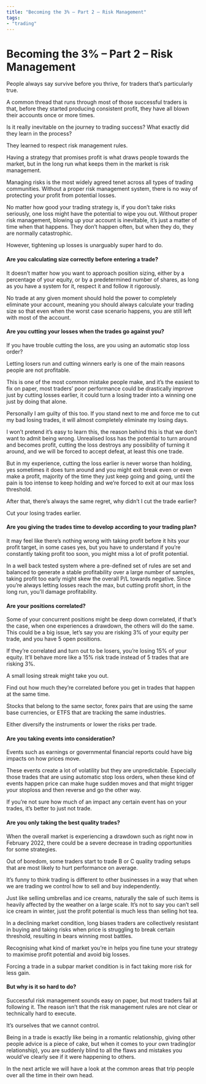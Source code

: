 ```yaml
---
title: "Becoming the 3% – Part 2 – Risk Management"
tags: 
- "trading"
---
```


# Becoming the 3% – Part 2 – Risk Management


People always say survive before you thrive, for traders that’s particularly true.

A common thread that runs through most of those successful traders is that, before they started producing consistent profit, they have all blown their accounts once or more times.

Is it really inevitable on the journey to trading success? What exactly did they learn in the process?

They learned to respect risk management rules.

Having a strategy that promises profit is what draws people towards the market, but in the long run what keeps them in the market is risk management.

Managing risks is the most widely agreed tenet across all types of trading communities. Without a proper risk management system, there is no way of protecting your profit from potential losses.

No matter how good your trading strategy is, if you don’t take risks seriously, one loss might have the potential to wipe you out. Without proper risk management, blowing up your account is inevitable, it’s just a matter of time when that happens. They don’t happen often, but when they do, they are normally catastrophic.

However, tightening up losses is unarguably super hard to do.

#### **Are you calculating size correctly before entering a trade?**

It doesn’t matter how you want to approach position sizing, either by a percentage of your equity, or by a predetermined number of shares, as long as you have a system for it, respect it and follow it rigorously.

No trade at any given moment should hold the power to completely eliminate your account, meaning you should always calculate your trading size so that even when the worst case scenario happens, you are still left with most of the account.

#### **Are you cutting your losses when the trades go against you?**

If you have trouble cutting the loss, are you using an automatic stop loss order?

Letting losers run and cutting winners early is one of the main reasons people are not profitable.

This is one of the most common mistake people make, and it’s the easiest to fix on paper, most traders’ poor performance could be drastically improve just by cutting losses earlier, it could turn a losing trader into a winning one just by doing that alone.

Personally I am guilty of this too. If you stand next to me and force me to cut my bad losing trades, it will almost completely eliminate my losing days.

I won’t pretend it’s easy to learn this, the reason behind this is that we don’t want to admit being wrong. Unrealised loss has the potential to turn around and becomes profit, cutting the loss destroys any possibility of turning it around, and we will be forced to accept defeat, at least this one trade.

But in my experience, cutting the loss earlier is never worse than holding, yes sometimes it does turn around and you might exit break even or even make a profit, majority of the time they just keep going and going, until the pain is too intense to keep holding and we’re forced to exit at our max loss threshold.

After that, there’s always the same regret, why didn’t I cut the trade earlier?

Cut your losing trades earlier.

#### **Are you giving the trades time to develop according to your trading plan?**

It may feel like there’s nothing wrong with taking profit before it hits your profit target, in some cases yes, but you have to understand if you’re constantly taking profit too soon, you might miss a lot of profit potential.

In a well back tested system where a pre-defined set of rules are set and balanced to generate a stable profitability over a large number of samples, taking profit too early might skew the overall P/L towards negative. Since you’re always letting losses reach the max, but cutting profit short, in the long run, you’ll damage profitability.

#### **Are your positions correlated?**

Some of your concurrent positions might be deep down correlated, if that’s the case, when one experiences a drawdown, the others will do the same. This could be a big issue, let’s say you are risking 3% of your equity per trade, and you have 5 open positions.

If they’re correlated and turn out to be losers, you’re losing 15% of your equity. It’ll behave more like a 15% risk trade instead of 5 trades that are risking 3%.

A small losing streak might take you out.

Find out how much they’re correlated before you get in trades that happen at the same time.

Stocks that belong to the same sector, forex pairs that are using the same base currencies, or ETFS that are tracking the same industries.

Either diversify the instruments or lower the risks per trade.

#### **Are you taking events into consideration?**

Events such as earnings or governmental financial reports could have big impacts on how prices move.

These events create a lot of volatility but they are unpredictable. Especially those trades that are using automatic stop loss orders, when these kind of events happen price can make huge sudden moves and that might trigger your stoploss and then reverse and go the other way.

If you’re not sure how much of an impact any certain event has on your trades, it’s better to just not trade.

#### **Are you only taking the best quality trades?**

When the overall market is experiencing a drawdown such as right now in February 2022, there could be a severe decrease in trading opportunities for some strategies.

Out of boredom, some traders start to trade B or C quality trading setups that are most likely to hurt performance on average.

It’s funny to think trading is different to other businesses in a way that when we are trading we control how to sell and buy independently.

Just like selling umbrellas and ice creams, naturally the sale of such items is heavily affected by the weather on a large scale. It’s not to say you can’t sell ice cream in winter, just the profit potential is much less than selling hot tea.

In a declining market condition, long biases traders are collectively resistant in buying and taking risks when price is struggling to break certain threshold, resulting in bears winning most battles.

Recognising what kind of market you’re in helps you fine tune your strategy to maximise profit potential and avoid big losses.

Forcing a trade in a subpar market condition is in fact taking more risk for less gain.

#### **But why is it so hard to do?**

Successful risk management sounds easy on paper, but most traders fail at following it. The reason isn’t that the risk management rules are not clear or technically hard to execute.

It’s ourselves that we cannot control.

Being in a trade is exactly like being in a romantic relationship, giving other people advice is a piece of cake, but when it comes to your own trading(or relationship), you are suddenly blind to all the flaws and mistakes you would’ve clearly see if it were happening to others.

In the next article we will have a look at the common areas that trip people over all the time in their own head.

